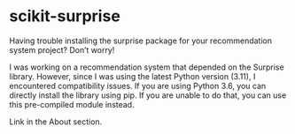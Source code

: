 # scikit-surprise
Having trouble installing the surprise package for your recommendation system project? Don’t worry!


I was working on a recommendation system that depended on the Surprise library. However, since I was using the latest Python version (3.11), I encountered compatibility issues. If you are using Python 3.6, you can directly install the library using pip. If you are unable to do that, you can use this pre-compiled module instead.

Link in the About section.
